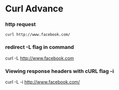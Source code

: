 # Curl Advance

### http request 

    curl http://www.facebook.com/

### redirect  -L flag in command 
  
   curl -L http://www.facebook.com

### Viewing response headers with cURL flag -i 

   curl -L -i http://www.facebook.com/
